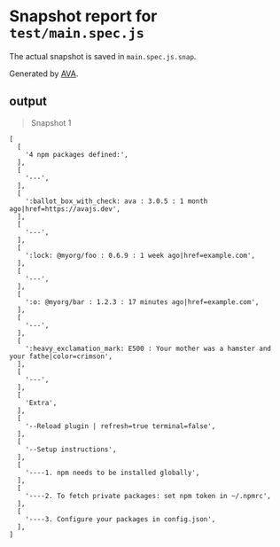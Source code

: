 # Snapshot report for `test/main.spec.js`

The actual snapshot is saved in `main.spec.js.snap`.

Generated by [AVA](https://avajs.dev).

## output

> Snapshot 1

    [
      [
        '4 npm packages defined:',
      ],
      [
        '---',
      ],
      [
        ':ballot_box_with_check: ava : 3.0.5 : 1 month ago|href=https://avajs.dev',
      ],
      [
        '---',
      ],
      [
        ':lock: @myorg/foo : 0.6.9 : 1 week ago|href=example.com',
      ],
      [
        '---',
      ],
      [
        ':o: @myorg/bar : 1.2.3 : 17 minutes ago|href=example.com',
      ],
      [
        '---',
      ],
      [
        ':heavy_exclamation_mark: E500 : Your mother was a hamster and your fathe|color=crimson',
      ],
      [
        '---',
      ],
      [
        'Extra',
      ],
      [
        '--Reload plugin | refresh=true terminal=false',
      ],
      [
        '--Setup instructions',
      ],
      [
        '----1. npm needs to be installed globally',
      ],
      [
        '----2. To fetch private packages: set npm token in ~/.npmrc',
      ],
      [
        '----3. Configure your packages in config.json',
      ],
    ]
